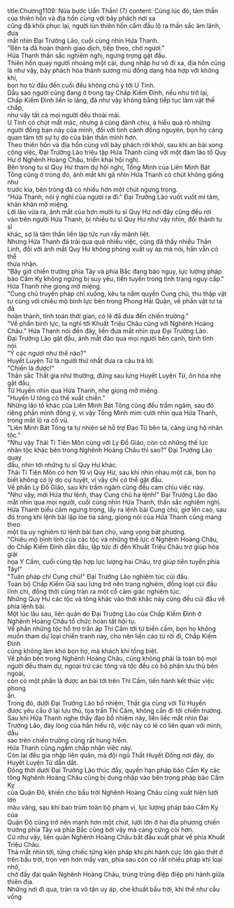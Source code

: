 title:Chương1109: Nửa bước Uẩn Thần! (7)
content:
Cùng lúc đó, tâm thần của thiên hồn và địa hồn cùng với bảy phách nơi xa<br>cũng đã khôi phục lại, người lùn thiên hồn cầm đầu lộ ra thần sắc âm lãnh, đưa<br>mắt nhìn Đại Trưởng Lão, cuối cùng nhìn Hứa Thanh.<br>"Bên ta đã hoàn thành giao dịch, tiếp theo, chờ ngươi."<br>Hứa Thanh thần sắc nghiêm nghị, ngưng trọng gật đầu.<br>Thiên hồn quay người nhoáng một cái, dung nhập hư vô đi xa, địa hồn cũng<br>là như vậy, bảy phách hóa thành sương mù đồng dạng hòa hợp với không khí,<br>bọn họ từ đầu đến cuối đều không chú ý tới U Tinh.<br>Dẫu sao người cũng đang ở trong tay Chấp Kiếm Đình, nếu như trở lại,<br>Chấp Kiếm Đình liền lo lắng, đã như vậy không bằng tiếp tục làm vật thế chấp,<br>như vậy tất cả mọi người đều thoải mái.<br>U Tinh có chút mất mác, nhưng ả cũng đành chịu, ả hiểu quá rõ những<br>người đồng bạn này của mình, đối với tình cảnh đồng nguyên, bọn họ càng<br>quan tâm tới sự tự do của bản thân mình hơn.<br>Theo thiên hồn và địa hồn cùng với bảy phách rời khỏi, sau khi an bài xong<br>công việc, Đại Trưởng Lão triệu tập Hứa Thanh cùng với một đám lão tổ Quy<br>Hư ở Nghênh Hoàng Châu, triển khai hội nghị.<br>Bên trong tu sĩ Quy Hư tham dự hội nghị, Tổng Minh của Liên Minh Bát<br>Tông cũng ở trong đó, ánh mắt khi gã nhìn Hứa Thanh có chút không giống như<br>trước kia, bên trong đã có nhiều hơn một chút ngưng trọng.<br>"Hứa Thanh, nói ý nghĩ của ngươi ra đi." Đại Trưởng Lão vuốt vuốt mi tâm,<br>khàn khàn mở miệng.<br>Lời lão vừa ra, ánh mắt của hơn mười tu sĩ Quy Hư nơi đây cũng đều rơi<br>vào trên người Hứa Thanh, bị nhiều tu sĩ Quy Hư như vậy nhìn, đổi thành tu sĩ<br>khác, sợ là tâm thần liền lập tức run rẩy mãnh liệt.<br>Nhưng Hứa Thanh đã trải qua quá nhiều việc, cũng đã thấy nhiều Thần<br>Linh, đối với ánh mắt Quy Hư không phóng xuất uy áp mà nói, hắn vẫn có thể<br>thừa nhận.<br>"Bây giờ chiến trường phía Tây và phía Bắc đang báo nguy, lực lượng pháp<br>bảo Cấm Kỵ không ngừng bị suy yếu, tiền tuyến trong tình trạng nguy cấp."<br>Hứa Thanh nhẹ giọng mở miệng.<br>"Cung chủ truyền pháp chỉ xuống, kêu ta nắm quyền Cung chủ, thu thập vật<br>tư cùng với chiêu mộ binh lực bên trong Phong Hải Quận, về phần vật tư ta đã<br>hoàn thành, tính toán thời gian, có lẽ đã đưa đến chiến trường."<br>"Về phần binh lực, ta nghĩ tới Khuất Triệu Châu cùng với Nghênh Hoàng<br>Châu." Hứa Thanh nói đến đây, liền đưa mắt nhìn qua Đại Trưởng Lão.<br>Đại Trưởng Lão gật đầu, ánh mắt đảo qua mọi người bên cạnh, bình tĩnh<br>nói.<br>"Ý các ngươi như thế nào?"<br>Huyết Luyện Tử là người thứ nhất đưa ra câu trả lời.<br>"Chiến là được!"<br>Thần sắc Thất gia như thường, đứng sau lưng Huyết Luyện Tử, ôn hòa nhẹ<br>gật đầu.<br>Tử Huyền nhìn qua Hứa Thanh, nhẹ giọng mở miệng.<br>"Huyền U tông có thể xuất chiến."<br>Những lão tổ khác của Liên Minh Bát Tông cũng đều trầm ngâm, sau đó<br>riêng phần mình đồng ý, vì vậy Tổng Minh mỉm cười nhìn qua Hứa Thanh,<br>trong mắt lộ ra cổ vũ.<br>"Liên Minh Bát Tông ta tự nhiên sẽ hỗ trợ Đạo Tử bên ta, càng ủng hộ nhân<br>tộc."<br>"Như vậy Thái Ti Tiên Môn cùng với Ly Đồ Giáo, còn có những thế lực<br>nhân tộc khác bên trong Nghênh Hoàng Châu thì sao?" Đại Trưởng Lão quay<br>đầu, nhìn tới những tu sĩ Quy Hư khác.<br>Thái Ti Tiên Môn có hơn 10 vị Quy Hư, sau khi nhìn nhau một cái, bọn họ<br>biết không có lý do cự tuyệt, vì vậy chỉ có thể gật đầu.<br>Về phần Ly Đồ Giáo, sau khi trầm ngâm cũng đều cam chịu việc này.<br>"Như vậy, mời Hứa thư lệnh, thay Cung chủ hạ lệnh!" Đại Trưởng Lão đảo<br>mắt nhìn qua mọi người, cuối cùng nhìn Hứa Thanh, thần sắc nghiêm nghị.<br>Hứa Thanh biểu cảm ngưng trọng, lấy ra lệnh bài Cung chủ, giơ lên cao, sau<br>đó trong khi lệnh bài lập lòe tia sáng, giọng nói của Hứa Thanh cũng mang theo<br>một tia uy nghiêm từ lệnh bài ban cho, vang vọng bát phương.<br>"Chiêu mộ binh lính của các tộc và những thế lực ở Nghênh Hoàng Châu,<br>do Chấp Kiếm Đình dẫn đầu, lập tức đi đến Khuất Triệu Châu trợ giúp hóa giải<br>họa Y Cấm, cuối cùng tập hợp lực lượng hai Châu, trợ giúp tiền tuyến phía<br>Tây!"<br>"Tuân pháp chỉ Cung chủ!" Đại Trưởng Lão nghiêm túc cúi đầu.<br>Toàn bộ Chấp Kiếm Giả sau lưng trở nên trang nghiêm, đồng loạt cúi đầu<br>lĩnh chỉ, đồng thời cũng tràn ra một cỗ cảm giác nghiêm túc.<br>Những Quy Hư các tộc và tông khác vào thời khắc này cũng đều cúi đầu về<br>phía lệnh bài.<br>Một lúc lâu sau, liên quân do Đại Trưởng Lão của Chấp Kiếm Đình ở<br>Nghênh Hoàng Châu tổ chức hoàn tất hội tụ.<br>Về phần những tộc hỗ trợ trấn áp Thi Cấm tới từ biển cấm, bọn họ không<br>muốn tham dự loại chiến tranh này, cho nên liền cáo từ rời đi, Chấp Kiếm Đình<br>cũng không làm khó bọn họ, mà khách khí tống biệt.<br>Về phần bên trong Nghênh Hoàng Châu, cũng không phải là toàn bộ mọi<br>người đều tham dự, ngoại trừ các tông và tộc đều có bộ phận lưu thủ bên ngoài,<br>còn có một phần là được an bài tới trên Thi Cấm, tiến hành kết thúc việc phong<br>ấn.<br>Trong đó, dưới Đại Trưởng Lão bổ nhiệm, Thất gia cùng với Tử Huyền<br>được yêu cầu ở lại lưu thủ, tọa trấn Thi Cấm, không cần đi tới chiến trường.<br>Sau khi Hứa Thanh nghe thấy đạo bổ nhiệm này, liền liếc mắt nhìn Đại<br>Trưởng Lão, đáy lòng của hắn hiểu rõ, việc này có lẽ có liên quan với mình, dẫu<br>sao trên chiến trường cũng rất hung hiểm.<br>Hứa Thanh cũng ngầm chấp nhận việc này.<br>Còn lại đều gia nhập liên quân, mà đội ngũ Thất Huyết Đồng nơi đây, do<br>Huyết Luyện Tử dẫn dắt.<br>Đồng thời dưới Đại Trưởng Lão thúc đẩy, quyền hạn pháp bảo Cấm Kỵ các<br>tông Nghênh Hoàng Châu cũng bị dung nhập vào bên trong pháp bảo Cấm Kỵ<br>của Quận Đô, khiến cho bầu trời Nghênh Hoàng Châu cũng xuất hiện lưới lớn<br>màu vàng, sau khi bao trùm toàn bộ phạm vi, lực lượng pháp bảo Cấm Kỵ của<br>Quận Đô cũng trở nên mạnh hơn một chút, lưới lớn ở hai địa phương chiến<br>trường phía Tây và phía Bắc cũng bởi vậy mà càng cứng cỏi hơn.<br>Cứ như vậy, liên quân Nghênh Hoàng Châu bắt đầu xuất phát về phía Khuất<br>Triệu Châu.<br>Thả mắt nhìn tới, từng chiếc từng kiện pháp khí phi hành cực lớn gào thét ở<br>trên bầu trời, trọn vẹn hơn mấy vạn, phía sau còn có rất nhiều pháp khí loại nhỏ,<br>chở đầy đại quân Nghênh Hoàng Châu, trùng trùng điệp điệp phi hành giữa<br>thiên địa.<br>Những nơi đi qua, tràn ra vô tận uy áp, che khuất bầu trời, khí thế như cầu<br>vồng
